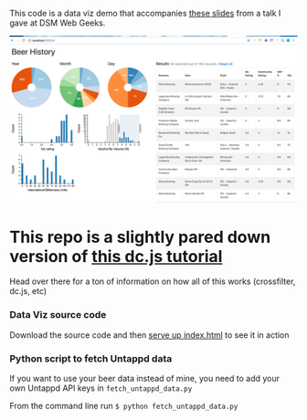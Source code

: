 This code is a data viz demo that accompanies [these slides](https://github.com/austinlyons/dataviz-slides) from a talk I gave at DSM Web Geeks.

![Beer Data Viz](/beer-viz.png "Beer Data Visualization")

# This repo is a  slightly pared down version of [this dc.js tutorial](https://github.com/austinlyons/dcjs-leaflet-untappd)
Head over there for a ton of information on how all of this works (crossfilter, dc.js, etc)

### Data Viz source code

Download the source code and then [serve up index.html](https://github.com/austinlyons/dcjs-leaflet-untappd#try-it-yourself) to see it in action

### Python script to fetch Untappd data
If you want to use your beer data instead of mine, you need to add your own Untappd API keys in `fetch_untappd_data.py`

From the command line run `$ python fetch_untappd_data.py`
